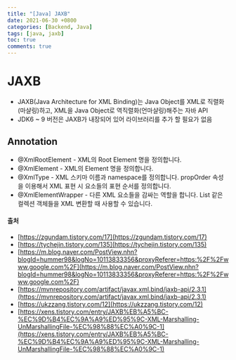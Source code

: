 ```yaml
---
title: "[Java] JAXB"
date: 2021-06-30 +0800
categories: [Backend, Java]
tags: [java, jaxb]
toc: true
comments: true
---
```


# JAXB
- JAXB(Java Architecture for XML Binding)는 Java Object를 XML로 직렬화(마샬링)하고, XML을 Java Object로 역직렬화(언마샬링)해주는 자바 API
- JDK6 ~ 9 버전은 JAXB가 내장되어 있어 라이브러리를 추가 할 필요가 없음

## Annotation
- @XmlRootElement - XML의 Root Element 명을 정의합니다.
- @XmlElement - XML의 Element 명을 정의합니다.
- @XmlType - XML 스키마 이름과 namespace를 정의합니다. propOrder 속성을 이용해서 XML 표현 시 요소들의 표현 순서를 정의합니다.
- @XmlElementWrapper - 다른 XML 요소들을 감싸는 역할을 합니다. List 같은 컬렉션 객체들을 XML 변환할 때 사용할 수 있습니다.

#### 출처
- [https://zgundam.tistory.com/17](https://zgundam.tistory.com/17)
- [https://tychejin.tistory.com/135](https://tychejin.tistory.com/135)
- [https://m.blog.naver.com/PostView.nhn?blogId=hummer98&logNo=10113833356&proxyReferer=https:%2F%2Fwww.google.com%2F](https://m.blog.naver.com/PostView.nhn?blogId=hummer98&logNo=10113833356&proxyReferer=https:%2F%2Fwww.google.com%2F)
- [https://mvnrepository.com/artifact/javax.xml.bind/jaxb-api/2.3.1](https://mvnrepository.com/artifact/javax.xml.bind/jaxb-api/2.3.1)
- [https://ukzzang.tistory.com/12](https://ukzzang.tistory.com/12)
- [https://xens.tistory.com/entry/JAXB%EB%A5%BC-%EC%9D%B4%EC%9A%A9%ED%95%9C-XML-Marshalling-UnMarshallingFile-%EC%98%88%EC%A0%9C-1](https://xens.tistory.com/entry/JAXB%EB%A5%BC-%EC%9D%B4%EC%9A%A9%ED%95%9C-XML-Marshalling-UnMarshallingFile-%EC%98%88%EC%A0%9C-1)